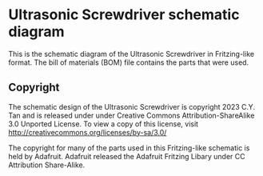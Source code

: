 # Ultrasonic Screwdriver schematic diagram

This is the schematic diagram of the Ultrasonic Screwdriver in Fritzing-like format. The bill of materials (BOM) file contains the parts that were used.

## Copyright

The schematic design of the Ultrasonic Screwdriver is copyright 2023 C.Y. Tan and is released under under Creative Commons
Attribution-ShareAlike 3.0 Unported License. To view a
copy of this license, visit http://creativecommons.org/licenses/by-sa/3.0/

The copyright for many of the parts used in this Fritzing-like schematic is held by Adafruit. Adafruit released the Adafruit Fritzing Libary under CC Attribution Share-Alike.




